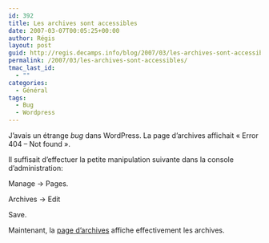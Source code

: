 ```yaml
---
id: 392
title: Les archives sont accessibles
date: 2007-03-07T00:05:25+00:00
author: Régis
layout: post
guid: http://regis.decamps.info/blog/2007/03/les-archives-sont-accessibles/
permalink: /2007/03/les-archives-sont-accessibles/
tmac_last_id:
  - ""
categories:
  - Général
tags:
  - Bug
  - Wordpress
---
```

J&rsquo;avais un étrange _bug_ dans WordPress. La page d&rsquo;archives affichait « Error 404 &#8211; Not found ».

Il suffisait d&rsquo;effectuer la petite manipulation suivante dans la console d&rsquo;administration:
  
Manage -> Pages.
  
Archives -> Edit
  
Save.

Maintenant, la [page d&rsquo;archives](/blog/archives/) affiche effectivement les archives.